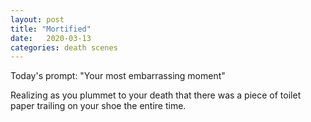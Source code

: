 ```yaml
---
layout: post
title: "Mortified"
date:   2020-03-13
categories: death scenes
---
```

Today's prompt: "Your most embarrassing moment"

Realizing as you plummet to your death that there was a piece of toilet paper trailing on your shoe the entire time.

